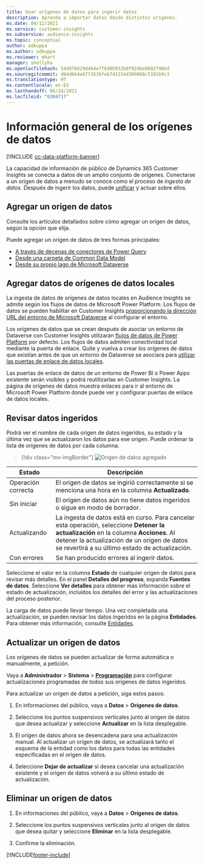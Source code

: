 ```yaml
---
title: Usar orígenes de datos para ingerir datos
description: Aprenda a importar datos desde distintos orígenes.
ms.date: 04/12/2021
ms.service: customer-insights
ms.subservice: audience-insights
ms.topic: conceptual
author: adkuppa
ms.author: adkuppa
ms.reviewer: mhart
manager: shellyha
ms.openlocfilehash: 54dd7b629d4b4e7f640b932b0f9246e0602f46bd
ms.sourcegitcommit: d84d664e67f263bfeb741154d309088c5101b9c3
ms.translationtype: HT
ms.contentlocale: es-ES
ms.lasthandoff: 06/24/2021
ms.locfileid: "6304717"
---
```

# <a name="data-sources-overview"></a>Información general de los orígenes de datos

[!INCLUDE [cc-data-platform-banner](../includes/cc-data-platform-banner.md)]

La capacidad de información de público de Dynamics 365 Customer Insights se conecta a datos de un amplio conjunto de orígenes. Conectarse a un origen de datos a menudo se conoce como el proceso de *ingesta de datos*. Después de ingerir los datos, puede [unificar](data-unification.md) y actuar sobre ellos.

## <a name="add-a-data-source"></a>Agregar un origen de datos

Consulte los artículos detallados sobre cómo agregar un origen de datos, según la opción que elija.

Puede agregar un origen de datos de tres formas principales:

- [A través de decenas de conectores de Power Query](connect-power-query.md)
- [Desde una carpeta de Common Data Model](connect-common-data-model.md)
- [Desde su propio lago de Microsoft Dataverse](connect-common-data-service-lake.md)

## <a name="add-data-from-on-premises-data-sources"></a>Agregar datos de orígenes de datos locales

La ingesta de datos de orígenes de datos locales en Audience Insights se admite según los flujos de datos de Microsoft Power Platform. Los flujos de datos se pueden habilitar en Customer Insights [proporcionando la dirección URL del entorno de Microsoft Dataverse](manage-environments.md#create-an-environment-in-an-existing-organization) al configurar el entorno.

Los orígenes de datos que se crean después de asociar un entorno de Dataverse con Customer Insights utilizarán [flujos de datos de Power Platform](/power-query/dataflows/overview-dataflows-across-power-platform-dynamics-365) por defecto. Los flujos de datos admiten conectividad local mediante la puerta de enlace. Quite y vuelva a crear los orígenes de datos que existían antes de que un entorno de Dataverse se asociara para [utilizar las puertas de enlace de datos locales](/data-integration/gateway/service-gateway-app.md).

Las puertas de enlace de datos de un entorno de Power BI o Power Apps existente serán visibles y podrá reutilizarlas en Customer Insights. La página de orígenes de datos muestra enlaces para ir al entorno de Microsoft Power Platform donde puede ver y configurar puertas de enlace de datos locales.

## <a name="review-ingested-data"></a>Revisar datos ingeridos

Podrá ver el nombre de cada origen de datos ingeridos, su estado y la última vez que se actualizaron los datos para ese origen. Puede ordenar la lista de orígenes de datos por cada columna.

> [!div class="mx-imgBorder"]
> ![Origen de datos agregado](media/configure-data-datasource-added.png "Origen de datos agregado")

|Estado  |Descripción  |
|---------|---------|
|Operación correcta   |El origen de datos se ingirió correctamente si se menciona una hora en la columna **Actualizado**.
|Sin iniciar   |El origen de datos aún no tiene datos ingeridos o sigue en modo de borrador.         |
|Actualizando    |La ingesta de datos está en curso. Para cancelar esta operación, seleccione **Detener la actualización** en la columna **Acciones**. Al detener la actualización de un origen de datos se revertirá a su último estado de actualización.       |
|Con errores     |Se han producido errores al ingerir datos.         |

Seleccione el valor en la columna **Estado** de cualquier origen de datos para revisar más detalles. En el panel **Detalles del progreso**, expanda **Fuentes de datos**. Seleccione **Ver detalles** para obtener más información sobre el estado de actualización, incluidos los detalles del error y las actualizaciones del proceso posterior.

La carga de datos puede llevar tiempo. Una vez completada una actualización, se pueden revisar los datos ingeridos en la página **Entidades**. Para obtener más información, consulte [Entidades](entities.md).

## <a name="refresh-a-data-source"></a>Actualizar un origen de datos

Los orígenes de datos se pueden actualizar de forma automática o manualmente, a petición. 

Vaya a **Administrador** > **Sistema** > [**Programación**](system.md#schedule-tab) para configurar actualizaciones programadas de todos sus orígenes de datos ingeridos.

Para actualizar un origen de datos a petición, siga estos pasos:

1. En informaciones del público, vaya a **Datos** > **Orígenes de datos**.

2. Seleccione los puntos suspensivos verticales junto al origen de datos que desea actualizar y seleccione **Actualizar** en la lista desplegable.

3. El origen de datos ahora se desencadena para una actualización manual. Al actualizar un origen de datos, se actualizará tanto el esquema de la entidad como los datos para todas las entidades especificadas en el origen de datos.

4. Seleccione **Dejar de actualizar** si desea cancelar una actualización existente y el origen de datos volverá a su último estado de actualización.

## <a name="delete-a-data-source"></a>Eliminar un origen de datos

1. En informaciones del público, vaya a **Datos** > **Orígenes de datos**.

2. Seleccione los puntos suspensivos verticales junto al origen de datos que desea quitar y seleccione **Eliminar** en la lista desplegable.

3. Confirme la eliminación.


[!INCLUDE[footer-include](../includes/footer-banner.md)]
